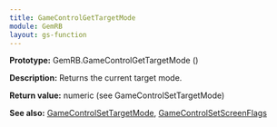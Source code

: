 ```yaml
---
title: GameControlGetTargetMode
module: GemRB
layout: gs-function
---
```


**Prototype:** GemRB.GameControlGetTargetMode ()

**Description:** Returns the current target mode.

**Return value:** numeric (see GameControlSetTargetMode)

**See also:** [GameControlSetTargetMode](GameControlSetTargetMode.md), [GameControlSetScreenFlags](GameControlSetScreenFlags.md)
